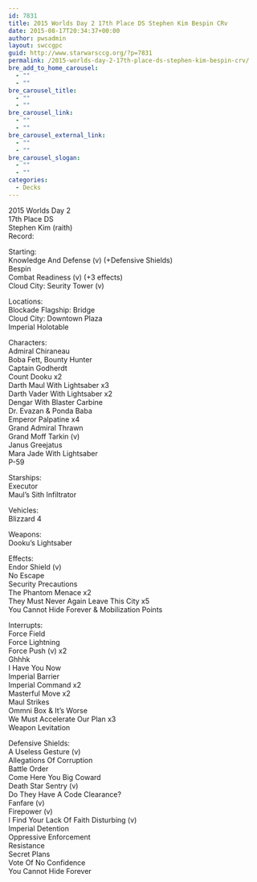 ```yaml
---
id: 7831
title: 2015 Worlds Day 2 17th Place DS Stephen Kim Bespin CRv
date: 2015-08-17T20:34:37+00:00
author: pwsadmin
layout: swccgpc
guid: http://www.starwarsccg.org/?p=7831
permalink: /2015-worlds-day-2-17th-place-ds-stephen-kim-bespin-crv/
bre_add_to_home_carousel:
  - ""
  - ""
bre_carousel_title:
  - ""
  - ""
bre_carousel_link:
  - ""
  - ""
bre_carousel_external_link:
  - ""
  - ""
bre_carousel_slogan:
  - ""
  - ""
categories:
  - Decks
---
```

2015 Worlds Day 2  
17th Place DS  
Stephen Kim (raith)  
Record:

Starting:  
Knowledge And Defense (v) (+Defensive Shields)  
Bespin  
Combat Readiness (v) (+3 effects)  
Cloud City: Seurity Tower (v)

Locations:  
Blockade Flagship: Bridge  
Cloud City: Downtown Plaza  
Imperial Holotable

Characters:  
Admiral Chiraneau  
Boba Fett, Bounty Hunter  
Captain Godherdt  
Count Dooku x2  
Darth Maul With Lightsaber x3  
Darth Vader With Lightsaber x2  
Dengar With Blaster Carbine  
Dr. Evazan & Ponda Baba  
Emperor Palpatine x4  
Grand Admiral Thrawn  
Grand Moff Tarkin (v)  
Janus Greejatus  
Mara Jade With Lightsaber  
P-59

Starships:  
Executor  
Maul&#8217;s Sith Infiltrator

Vehicles:  
Blizzard 4

Weapons:  
Dooku&#8217;s Lightsaber

Effects:  
Endor Shield (v)  
No Escape  
Security Precautions  
The Phantom Menace x2  
They Must Never Again Leave This City x5  
You Cannot Hide Forever & Mobilization Points

Interrupts:  
Force Field  
Force Lightning  
Force Push (v) x2  
Ghhhk  
I Have You Now  
Imperial Barrier  
Imperial Command x2  
Masterful Move x2  
Maul Strikes  
Ommni Box & It&#8217;s Worse  
We Must Accelerate Our Plan x3  
Weapon Levitation

Defensive Shields:  
A Useless Gesture (v)  
Allegations Of Corruption  
Battle Order  
Come Here You Big Coward  
Death Star Sentry (v)  
Do They Have A Code Clearance?  
Fanfare (v)  
Firepower (v)  
I Find Your Lack Of Faith Disturbing (v)  
Imperial Detention  
Oppressive Enforcement  
Resistance  
Secret Plans  
Vote Of No Confidence  
You Cannot Hide Forever